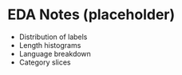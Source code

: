 # EDA Notes (placeholder)
- Distribution of labels
- Length histograms
- Language breakdown
- Category slices
